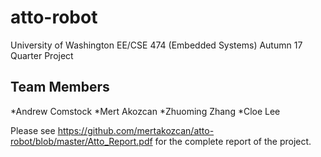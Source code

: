 # atto-robot
University of Washington EE/CSE 474 (Embedded Systems) Autumn 17 Quarter Project

## Team Members
*Andrew Comstock
*Mert Akozcan
*Zhuoming Zhang
*Cloe Lee

Please see https://github.com/mertakozcan/atto-robot/blob/master/Atto_Report.pdf for the complete report of the project.
